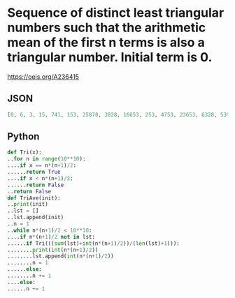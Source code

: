 # Sequence of distinct least triangular numbers such that the arithmetic mean of the first n terms is also a triangular number\. Initial term is 0\.
https://oeis.org/A236415
## JSON
```JSON
[0, 6, 3, 15, 741, 153, 25878, 3828, 16653, 253, 4753, 23653, 6328, 53956, 9730, 191890, 21115, 140185, 1225, 26335, 317206, 3160, 38503, 2108431, 37950, 121278, 1440905403, 53483653, 201733741, 58595725, 22663524351, 787786971, 23483020686, 1475521326]
```
## Python
```Python
def Tri(x):
..for n in range(10**10):
....if x == n*(n+1)/2:
......return True
....if x < n*(n+1)/2:
......return False
..return False
def TriAve(init):
..print(init)
..lst = []
..lst.append(init)
..n = 1
..while n*(n+1)/2 < 10**10:
....if n*(n+1)/2 not in lst:
......if Tri(((sum(lst)+int(n*(n+1)/2))/(len(lst)+1))):
........print(int(n*(n+1)/2))
........lst.append(int(n*(n+1)/2))
........n = 1
......else:
........n += 1
....else:
......n += 1
```
